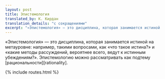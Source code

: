 ```yaml
---
layout: post
title: Эпистемология
translated_by: К. Кирдан
translation_details: "с сокращениями"
excerpt: "«Эпистемология» — это дисциплина, которая занимается истиной на метауровне: например, такими вопросами, как «что такое истина?» и «какие методы рассуждений, вероятнее всего, ведут к истинным убеждениям?». Эпистемологию можно рассматривать как подтему рациональности."
---
```

«Эпистемология» — это дисциплина, которая занимается истиной на метауровне: например, такими вопросами, как «что такое истина?» и «какие методы рассуждений, вероятнее всего, ведут к истинным убеждениям?». Эпистемологию можно рассматривать как подтему [рациональности][rationality].

{% include routes.html %}

